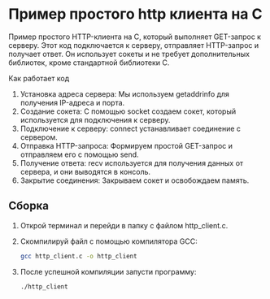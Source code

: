 # Пример простого http клиента на C

Пример простого HTTP-клиента на C, который выполняет GET-запрос к серверу. Этот код подключается к серверу, отправляет HTTP-запрос и получает ответ. Он использует сокеты и не требует дополнительных библиотек, кроме стандартной библиотеки C.

Как работает код

1. Установка адреса сервера: Мы используем getaddrinfo для получения IP-адреса и порта.
2. Создание сокета: С помощью socket создаем сокет, который используется для подключения к серверу.
3. Подключение к серверу: connect устанавливает соединение с сервером.
4. Отправка HTTP-запроса: Формируем простой GET-запрос и отправляем его с помощью send.
5. Получение ответа: recv используется для получения данных от сервера, и они выводятся в консоль.
6. Закрытие соединения: Закрываем сокет и освобождаем память.

## Сборка

1. Открой терминал и перейди в папку с файлом http_client.c.
2. Скомпилируй файл с помощью компилятора GCC:

    ```bash
    gcc http_client.c -o http_client
    ```

3. После успешной компиляции запусти программу:

    ```bash
    ./http_client
    ```
